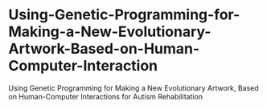 # Using-Genetic-Programming-for-Making-a-New-Evolutionary-Artwork-Based-on-Human-Computer-Interaction
Using Genetic Programming for Making a New Evolutionary Artwork, Based on Human-Computer Interactions for Autism Rehabilitation
